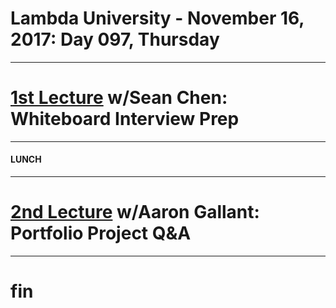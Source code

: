 # Lambda University - November 16, 2017: Day 097, Thursday
***
# [1st Lecture](VIDEO_RECORDED_NOT_POSTED) w/Sean Chen: Whiteboard Interview Prep
***
#### LUNCH
***
# [2nd Lecture](https://youtu.be/SIYbPY7ipI0) w/Aaron Gallant: Portfolio Project Q&A
***
# fin

